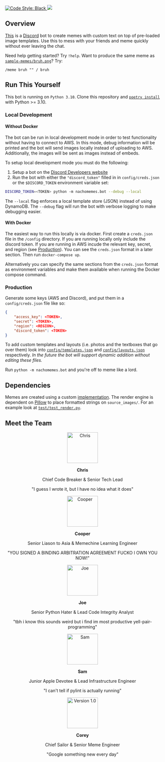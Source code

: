 <p>
  <a href="https://github.com/ambv/black">
    <img src="https://img.shields.io/badge/code%20style-black-000000.svg" alt="Code Style: Black">
  </a>
  <img src="https://github.com/cooperpellaton/NachoMemes/workflows/CI/badge.svg">
</p>

## Overview

[This](https://discordapp.com/oauth2/authorize?&client_id=628445658743046154&scope=bot&permissions=387136) is a [Discord](https://discordapp.com) bot to create memes with custom text on top of pre-loaded image templates. Use this to mess with your friends and meme quickly without ever leaving the chat.

Need help getting started? Try `!help`. Want to produce the same meme as [`sample-memes/bruh.png`](sample-memes/bruh.png)? Try:

```text
/meme bruh "" / bruh
```

## Run This Yourself

This bot is running on `Python 3.10`. Clone this repository and [`poetry install`](https://python-poetry.org/) with Python >= 3.10. 

### Local Development

#### Without Docker

The bot can be run in local development mode in order to test functionality without having to connect to AWS. In this mode, debug information will be printed and the bot will send images locally instead of uploading to AWS. Additionally, the images will be sent as images instead of embeds.

To setup local development mode you must do the following:

1. Setup a bot on the [Discord Developers website](https://discordapp.com/developers/applications/)
2. Run the bot with either the `"discord_token"` filled in in `config/creds.json` or the `$DISCORD_TOKEN` environment variable set:

```sh
DISCORD_TOKEN=<TOKEN> python -m nachomemes.bot --debug --local
```

The `--local` flag enforces a local template store (JSON) instead of using DynamoDB. The `--debug` flag will run the bot with verbose logging to make debugging easier.

#### With Docker

The easiest way to run this locally is via docker. First create a `creds.json` file in the `/config` directory. If you are running locally only include the discord token. If you are running in AWS incude the relevant key, secret, and region (see [Production](###Production)). You can see the `creds.json` format in a later section. Then run `docker-compose up`.

Alternatively you can specify the same sections from the `creds.json` format as environment variables and make them available when running the Docker compose command.

### Production

Generate some keys (AWS and Discord), and put them in a `config/creds.json` file like so:

```json
{
    "access_key": <TOKEN>,
    "secret": <TOKEN>,
    "region": <REGION>,
    "discord_token": <TOKEN>
}
```

To add custom templates and layouts (i.e. photos and the textboxes that go over them) look into [`config/templates.json`](config/templates.json) and [`config/layouts.json`](config/layouts.json) respectively. _In the future the bot will support dynamic addition without editing these files._

Run `python -m nachomemes.bot` and you're off to meme like a lord.

## Dependencies

Memes are created using a custom [implementation](nachomemes/render.py). The render engine is dependent on [Pillow](https://pillow.readthedocs.io/en/stable/) to place formatted strings on `source_images/`. For an example look at [`test/test_render.py`](test/test_render.py).

## Meet the Team
<div>
  <p align="center">
    <a href="https://github.com/ironchefpython">
      <img src="https://i.imgur.com/6AUlqAm.png" height="100px" width="100px" alt="Chris">
    </a>
    <p align="center"><strong>Chris</strong></p>
    <p align="center">Chief Code Breaker & Senior Tech Lead</p>
    <p align="center">"I guess I wrote it, but I have no idea what it does"</p>
  </p>
  
  <p align="center">
    <a href="https://github.com/cooperpellaton/">
      <img src="https://imgur.com/aWzyoSe.png" height="100px" width="100px" alt="Cooper">
    </a>
    <p align="center"><strong>Cooper</strong></p>
    <p align="center">Senior Liason to Asia & Memechine Learning Engineer</p>
    <p align="center">"YOU SIGNED A BINDING ARBITRATION AGREEMENT FUCKO I OWN YOU NOW!"</p>
  </p>
  
  <p align="center">
    <a href="https://github.com/jswny">
      <img src="https://i.imgur.com/s6Vu0L4.png" height="100px" width="100px" alt="Joe">
    </a>
    <p align="center"><strong>Joe</strong></p>
    <p align="center">Senior Python Hater & Lead Code Integrity Analyst</p>
    <p align="center">"tbh i know this sounds weird but i find im most productive yell-pair-programming"</p>
  </p>
  
  <p align="center">
    <a href="https://github.com/samcat116">
      <img src="https://i.imgur.com/rMwyYOx.png" height="100px" width="100px" alt="Sam">
    </a>
    <p align="center"><strong>Sam</strong></p>
    <p align="center">Junior Apple Devotee & Lead Infrastructure Engineer</p>
    <p align="center">"I can't tell if pylint is actually running"</p>
  </p>
  
  <p align="center">
    <a href="https://github.com/coreysabia">
      <img src="https://i.imgur.com/AjnpJbo.png" height="100px" width="100px" alt="Version 1.0">
    </a>
    <p align="center"><strong>Corey</strong></p>
    <p align="center">Chief Sailor & Senior Meme Engineer</p>
    <p align="center">"Google something new every day"</p>
  </p>
</div>
